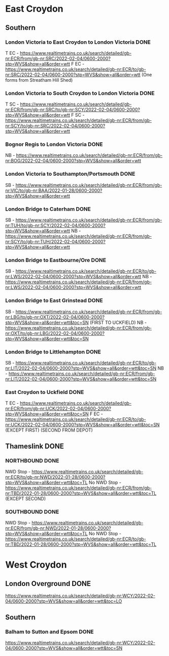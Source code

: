 # East Croydon

## Southern

### London Victoria to East Croydon to London Victoria DONE
T EC - https://www.realtimetrains.co.uk/search/detailed/gb-nr:ECR/from/gb-nr:SRC/2022-02-04/0600-2000?stp=WVS&show=all&order=wtt
F EC - https://www.realtimetrains.co.uk/search/detailed/gb-nr:ECR/to/gb-nr:SRC/2022-02-04/0600-2000?stp=WVS&show=all&order=wtt (One forms from Streatham Hill Shed)

### London Victoria to South Croydon to London Victoria DONE
T SC - https://www.realtimetrains.co.uk/search/detailed/gb-nr:ECR/from/gb-nr:SRC/to/gb-nr:SCY/2022-02-04/0600-2000?stp=WVS&show=all&order=wtt
F SC - https://www.realtimetrains.co.uk/search/detailed/gb-nr:ECR/from/gb-nr:SCY/to/gb-nr:SRC/2022-02-04/0600-2000?stp=WVS&show=all&order=wtt

### Bognor Regis to London Victoria DONE
NB - https://www.realtimetrains.co.uk/search/detailed/gb-nr:ECR/from/gb-nr:BOG/2022-02-04/0600-2000?stp=WVS&show=all&order=wtt

### London Victoria to Southampton/Portsmouth DONE
SB - https://www.realtimetrains.co.uk/search/detailed/gb-nr:ECR/from/gb-nr:VIC/to/gb-nr:BAA/2022-01-28/0600-2000?stp=WVS&show=all&order=wtt

### London Bridge to Caterham DONE
SB - https://www.realtimetrains.co.uk/search/detailed/gb-nr:ECR/from/gb-nr:TUH/to/gb-nr:SCY/2022-02-04/0600-2000?stp=WVS&show=all&order=wtt
NB - https://www.realtimetrains.co.uk/search/detailed/gb-nr:ECR/from/gb-nr:SCY/to/gb-nr:TUH/2022-02-04/0600-2000?stp=WVS&show=all&order=wtt

### London Bridge to Eastbourne/Ore DONE
SB - https://www.realtimetrains.co.uk/search/detailed/gb-nr:ECR/to/gb-nr:LWS/2022-02-04/0600-2000?stp=WVS&show=all&order=wtt
NB - https://www.realtimetrains.co.uk/search/detailed/gb-nr:ECR/from/gb-nr:LWS/2022-02-04/0600-2000?stp=WVS&show=all&order=wtt

### London Bridge to East Grinstead DONE
SB - https://www.realtimetrains.co.uk/search/detailed/gb-nr:ECR/from/gb-nr:LBG/to/gb-nr:OXT/2022-02-04/0600-2000?stp=WVS&show=all&order=wtt&toc=SN (FIRST TO UCKFIELD)
NB - https://www.realtimetrains.co.uk/search/detailed/gb-nr:ECR/from/gb-nr:OXT/to/gb-nr:LBG/2022-02-04/0600-2000?stp=WVS&show=all&order=wtt&toc=SN

### London Bridge to Littlehampton DONE
SB - https://www.realtimetrains.co.uk/search/detailed/gb-nr:ECR/to/gb-nr:LIT/2022-02-04/0600-2000?stp=WVS&show=all&order=wtt&toc=SN
NB - https://www.realtimetrains.co.uk/search/detailed/gb-nr:ECR/from/gb-nr:LIT/2022-02-04/0600-2000?stp=WVS&show=all&order=wtt&toc=SN

### East Croydon to Uckfield DONE
T EC - https://www.realtimetrains.co.uk/search/detailed/gb-nr:ECR/from/gb-nr:UCK/2022-02-04/0600-2000?stp=WVS&show=all&order=wtt&toc=SN
F EC - https://www.realtimetrains.co.uk/search/detailed/gb-nr:ECR/to/gb-nr:UCK/2022-02-04/0600-2000?stp=WVS&show=all&order=wtt&toc=SN (EXCEPT FIRST) (SECOND FROM DEPOT)

## Thameslink DONE

### NORTHBOUND DONE
NWD Stop - https://www.realtimetrains.co.uk/search/detailed/gb-nr:ECR/to/gb-nr:NWD/2022-01-28/0600-2000?stp=WVS&show=all&order=wtt&toc=TL
No NWD Stop - https://www.realtimetrains.co.uk/search/detailed/gb-nr:ECR/from/gb-nr:TBD/2022-01-28/0600-2000?stp=WVS&show=all&order=wtt&toc=TL (EXCEPT SECOND)

### SOUTHBOUND DONE
NWD Stop - https://www.realtimetrains.co.uk/search/detailed/gb-nr:ECR/from/gb-nr:NWD/2022-01-28/0600-2000?stp=WVS&show=all&order=wtt&toc=TL
No NWD Stop - https://www.realtimetrains.co.uk/search/detailed/gb-nr:ECR/to/gb-nr:TBD/2022-01-28/0600-2000?stp=WVS&show=all&order=wtt&toc=TL

# West Croydon

## London Overground DONE
https://www.realtimetrains.co.uk/search/detailed/gb-nr:WCY/2022-02-04/0600-2000?stp=WVS&show=all&order=wtt&toc=LO

## Southern

### Balham to Sutton and Epsom DONE
https://www.realtimetrains.co.uk/search/detailed/gb-nr:WCY/2022-02-04/0600-2000?stp=WVS&show=all&order=wtt&toc=SN